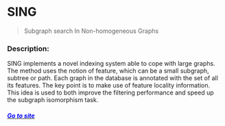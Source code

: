 # SING
> Subgraph search In Non-homogeneous Graphs

### Description:
SING implements a novel indexing system able to cope with large graphs. The method uses the notion of feature, which can be a small subgraph, subtree or path. Each graph in the database is annotated with the set of all its features. The key point is to make use of
feature locality information. This idea is used to both improve the filtering performance and speed up the subgraph isomorphism task.

#### *[<span style="color:blue"> Go to site </span>](https://ferrolab.dmi.unict.it/sing.html)*